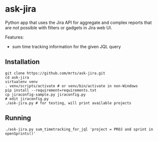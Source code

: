 # ask-jira

Python app that uses the Jira API for aggregate and complex reports
that are not possible with filters or gadgets in Jira web UI.

Features:

* sum time tracking information for the given JQL query

## Installation

    git clone https://github.com/mrts/ask-jira.git
    cd ask-jira
    virtualenv venv
    . venv/scripts/activate # or venv/bin/activate in non-Windows
    pip install --requirement=requirements.txt
    cp jiraconfig-sample.py jiraconfig.py
    # edit jiraconfig.py
    ./ask-jira.py # for testing, will print available projects

## Running

    ./ask-jira.py sum_timetracking_for_jql 'project = PROJ and sprint in openSprints()'
